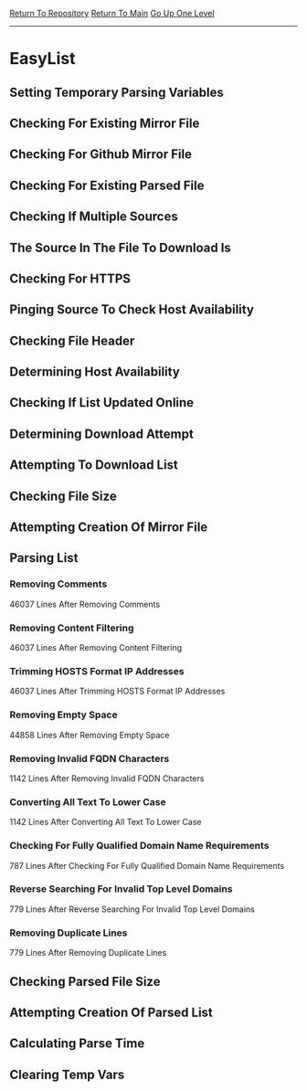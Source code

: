 [Return To Repository](https://github.com/deathbybandaid/piholeparser/)
[Return To Main](https://github.com/deathbybandaid/piholeparser/blob/master/RecentRunLogs/Mainlog.md)
[Go Up One Level](https://github.com/deathbybandaid/piholeparser/blob/master/RecentRunLogs/TopLevelScripts/30-Processing-External-Blacklists.md)
____________________________________
# EasyList
## Setting Temporary Parsing Variables
## Checking For Existing Mirror File
## Checking For Github Mirror File
## Checking For Existing Parsed File
## Checking If Multiple Sources
## The Source In The File To Download Is
## Checking For HTTPS
## Pinging Source To Check Host Availability
## Checking File Header
## Determining Host Availability
## Checking If List Updated Online
## Determining Download Attempt
## Attempting To Download List
## Checking File Size
## Attempting Creation Of Mirror File
## Parsing List
### Removing Comments
46037 Lines After Removing Comments
### Removing Content Filtering
46037 Lines After Removing Content Filtering
### Trimming HOSTS Format IP Addresses
46037 Lines After Trimming HOSTS Format IP Addresses
### Removing Empty Space
44858 Lines After Removing Empty Space
### Removing Invalid FQDN Characters
1142 Lines After Removing Invalid FQDN Characters
### Converting All Text To Lower Case
1142 Lines After Converting All Text To Lower Case
### Checking For Fully Qualified Domain Name Requirements
787 Lines After Checking For Fully Qualified Domain Name Requirements
### Reverse Searching For Invalid Top Level Domains
779 Lines After Reverse Searching For Invalid Top Level Domains
### Removing Duplicate Lines
779 Lines After Removing Duplicate Lines
## Checking Parsed File Size
## Attempting Creation Of Parsed List
## Calculating Parse Time
## Clearing Temp Vars

